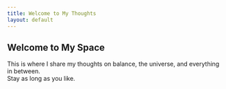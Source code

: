 ```yaml
---
title: Welcome to My Thoughts
layout: default
---
```


## Welcome to My Space  
This is where I share my thoughts on balance, the universe, and everything in between.  
Stay as long as you like.  

